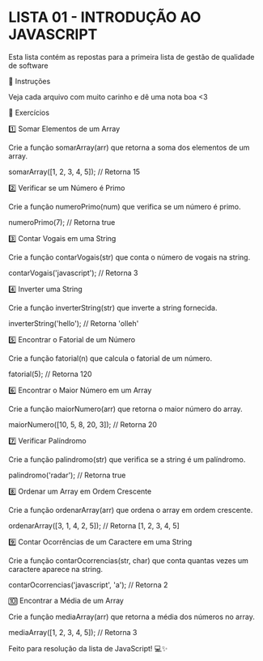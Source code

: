 # LISTA 01 - INTRODUÇÃO AO JAVASCRIPT

Esta lista contém as repostas para a primeira lista de gestão de qualidade de software

📌 Instruções

Veja cada arquivo com muito carinho e dê uma nota boa <3

📜 Exercícios

1️⃣ Somar Elementos de um Array

Crie a função somarArray(arr) que retorna a soma dos elementos de um array.

somarArray([1, 2, 3, 4, 5]); // Retorna 15

2️⃣ Verificar se um Número é Primo

Crie a função numeroPrimo(num) que verifica se um número é primo.

numeroPrimo(7); // Retorna true

3️⃣ Contar Vogais em uma String

Crie a função contarVogais(str) que conta o número de vogais na string.

contarVogais('javascript'); // Retorna 3

4️⃣ Inverter uma String

Crie a função inverterString(str) que inverte a string fornecida.

inverterString('hello'); // Retorna 'olleh'

5️⃣ Encontrar o Fatorial de um Número

Crie a função fatorial(n) que calcula o fatorial de um número.

fatorial(5); // Retorna 120

6️⃣ Encontrar o Maior Número em um Array

Crie a função maiorNumero(arr) que retorna o maior número do array.

maiorNumero([10, 5, 8, 20, 3]); // Retorna 20

7️⃣ Verificar Palíndromo

Crie a função palindromo(str) que verifica se a string é um palíndromo.

palindromo('radar'); // Retorna true

8️⃣ Ordenar um Array em Ordem Crescente

Crie a função ordenarArray(arr) que ordena o array em ordem crescente.

ordenarArray([3, 1, 4, 2, 5]); // Retorna [1, 2, 3, 4, 5]

9️⃣ Contar Ocorrências de um Caractere em uma String

Crie a função contarOcorrencias(str, char) que conta quantas vezes um caractere aparece na string.

contarOcorrencias('javascript', 'a'); // Retorna 2

🔟 Encontrar a Média de um Array

Crie a função mediaArray(arr) que retorna a média dos números no array.

mediaArray([1, 2, 3, 4, 5]); // Retorna 3



Feito para resolução da lista de JavaScript! 💻✨
